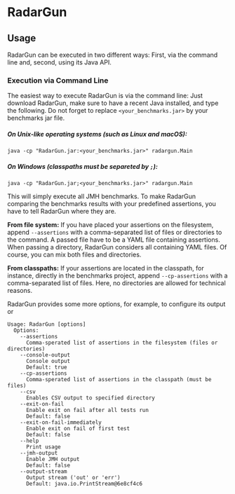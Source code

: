 # RadarGun

<Description>

## Usage

RadarGun can be executed in two different ways: First, via the command line and, second, using its Java API.

### Execution via Command Line

The easiest way to execute RadarGun is via the command line: Just download RadarGun, make sure to have a recent Java installed, and type the following. Do not forget to replace `<your_benchmarks.jar>` by your benchmarks jar file.

##### On Unix-like operating systems (such as Linux and macOS):
```shell
java -cp "RadarGun.jar:<your_benchmarks.jar>" radargun.Main
```

##### On Windows (classpaths must be separeted by `;`):
```shell
java -cp "RadarGun.jar;<your_benchmarks.jar>" radargun.Main
```

This will simply execute all JMH benchmarks. To make RadarGun comparing the benchmarks results with your predefined assertions, you have to tell RadarGun where they are.

**From file system:**
If you have placed your assertions on the filesystem, append `--assertions` with a comma-separated list of files or directories to the command.
A passed file have to be a YAML file containing assertions. When passing a directory, RadarGun considers all containing YAML files.
Of course, you can mix both files and directories.

**From classpaths:**
If your assertions are located in the classpath, for instance, directly in the benchmarks project, append `--cp-assertions` with a comma-separated list of files. Here, no directories are allowed for technical reasons. 


RadarGun provides some more options, for example, to configure its output or 

```
Usage: RadarGun [options]
  Options:
    --assertions
      Comma-sperated list of assertions in the filesystem (files or directories)
    --console-output
      Console output
      Default: true
    --cp-assertions
      Comma-sperated list of assertions in the classpath (must be files)
    --csv
      Enables CSV output to specified directory
    --exit-on-fail
      Enable exit on fail after all tests run
      Default: false
    --exit-on-fail-immediately
      Enable exit on fail of first test
      Default: false
    --help
      Print usage
    --jmh-output
      Enable JMH output
      Default: false
    --output-stream
      Output stream ('out' or 'err')
      Default: java.io.PrintStream@6e8cf4c6
```

<Execution generell>

<Execution via command line>

<Usage as Dependency>

<Declaration of Asertions>

<Machine Identification>
